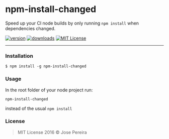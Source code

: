 # npm-install-changed

Speed up your CI node builds by only running `npm install` when dependencies changed.

[![version](https://img.shields.io/npm/v/npm-install-changed.svg)](http://npm.im/npm-install-changed)
[![downloads](https://img.shields.io/npm/dm/npm-install-changed.svg)](http://npm-stat.com/charts.html?package=npm-install-changed)
[![MIT License](https://img.shields.io/npm/l/npm-install-changed.svg)](http://opensource.org/licenses/MIT)

- - -

### Installation

```shell
$ npm install -g npm-install-changed
```

### Usage

In the root folder of your node project run:

```
npm-install-changed
```

instead of the usual `npm install`

### License

> MIT License 2016 © Jose Pereira